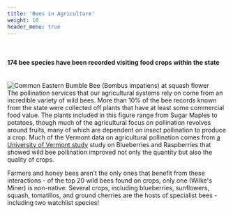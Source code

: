 ```yaml
---
title: 'Bees in Agriculture'
weight: 10
header_menu: true
---
```

<br>
<div class="lead">

<h4>
174 bee species have been recorded visiting food crops within the state
</h4>
</div>
<br>

<div class="row">
  <div class="col-lg-6">
    <img
      src="https://stateofbees.vtatlasoflife.org/images/Common eastern bumble bee (Bombus impatiens) at squash flower20130824K.P.McFarland.jpg"
      alt="Common Eastern Bumble Bee (Bombus impatiens) at squash flower"
      title="Common Eastern Bumbe Bee (Bombus impatiens) at squash flower"
      >
  </div>
  <div class="col-lg-6">
The pollination services that our agricultural systems rely on come from an incredible variety of wild bees. More than 10% of the bee records known from the state were collected off plants that have at least some commercial food value. The plants included in this figure range from Sugar Maples to potatoes, though much of the agricultural focus on pollination revolves around fruits, many of which are dependent on insect pollination to produce a crop. Much of the Vermont data on agricultural pollination comes from <a href="https://www.sciencedirect.com/science/article/abs/pii/S0167880918304419" target="blank_"><u> a University of Vermont study</u></a> study on Blueberries and Raspberries that showed wild bee pollination improved not only the quantity but also the quality of crops.

Farmers and honey bees aren’t the only ones that benefit from these interactions - of the top 20 wild bees found on crops, only one (Wilke's Miner) is non-native. Several crops, including blueberries, sunflowers, squash, tomatillos, and ground cherries are the hosts of specialist bees - including two watchlist species!
</div>
</div>

